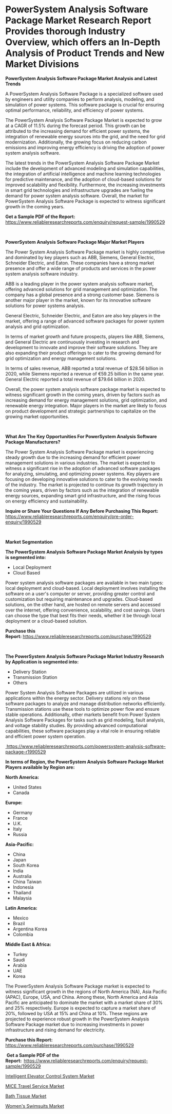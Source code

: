 <p><h1>PowerSystem Analysis Software Package Market Research Report Provides thorough Industry Overview, which offers an In-Depth Analysis of Product Trends and New Market Divisions</h1></p><p><strong>PowerSystem Analysis Software Package Market Analysis and Latest Trends</strong></p>
<p><p>A PowerSystem Analysis Software Package is a specialized software used by engineers and utility companies to perform analysis, modeling, and simulation of power systems. This software package is crucial for ensuring optimal performance, reliability, and efficiency of power systems.</p><p>The PowerSystem Analysis Software Package Market is expected to grow at a CAGR of 11.5% during the forecast period. This growth can be attributed to the increasing demand for efficient power systems, the integration of renewable energy sources into the grid, and the need for grid modernization. Additionally, the growing focus on reducing carbon emissions and improving energy efficiency is driving the adoption of power system analysis software.</p><p>The latest trends in the PowerSystem Analysis Software Package Market include the development of advanced modeling and simulation capabilities, the integration of artificial intelligence and machine learning technologies for predictive maintenance, and the adoption of cloud-based solutions for improved scalability and flexibility. Furthermore, the increasing investments in smart grid technologies and infrastructure upgrades are fueling the demand for power system analysis software. Overall, the market for PowerSystem Analysis Software Package is expected to witness significant growth in the coming years.</p></p>
<p><strong>Get a Sample PDF of the Report:&nbsp;</strong> <a href="https://www.reliableresearchreports.com/enquiry/request-sample/1990529">https://www.reliableresearchreports.com/enquiry/request-sample/1990529</a></p>
<p>&nbsp;</p>
<p><strong>PowerSystem Analysis Software Package Major Market Players</strong></p>
<p><p>The Power System Analysis Software Package market is highly competitive and dominated by key players such as ABB, Siemens, General Electric, Schneider Electric, and Eaton. These companies have a strong market presence and offer a wide range of products and services in the power system analysis software industry.</p><p>ABB is a leading player in the power system analysis software market, offering advanced solutions for grid management and optimization. The company has a global presence and a strong customer base. Siemens is another major player in the market, known for its innovative software solutions for power systems analysis.</p><p>General Electric, Schneider Electric, and Eaton are also key players in the market, offering a range of advanced software packages for power system analysis and grid optimization.</p><p>In terms of market growth and future prospects, players like ABB, Siemens, and General Electric are continuously investing in research and development to innovate and improve their software solutions. They are also expanding their product offerings to cater to the growing demand for grid optimization and energy management solutions.</p><p>In terms of sales revenue, ABB reported a total revenue of $28.56 billion in 2020, while Siemens reported a revenue of €59.25 billion in the same year. General Electric reported a total revenue of $79.64 billion in 2020.</p><p>Overall, the power system analysis software package market is expected to witness significant growth in the coming years, driven by factors such as increasing demand for energy management solutions, grid optimization, and renewable energy integration. Major players in the market are likely to focus on product development and strategic partnerships to capitalize on the growing market opportunities.</p></p>
<p>&nbsp;</p>
<p><strong>What Are The Key Opportunities For PowerSystem Analysis Software Package Manufacturers?</strong></p>
<p><p>The Power System Analysis Software Package market is experiencing steady growth due to the increasing demand for efficient power management solutions in various industries. The market is expected to witness a significant rise in the adoption of advanced software packages for analyzing, simulating, and optimizing power systems. Key players are focusing on developing innovative solutions to cater to the evolving needs of the industry. The market is projected to continue its growth trajectory in the coming years, driven by factors such as the integration of renewable energy sources, expanding smart grid infrastructure, and the rising focus on energy efficiency and sustainability.</p></p>
<p><strong>Inquire or Share Your Questions If Any Before Purchasing This Report:</strong> <a href="https://www.reliableresearchreports.com/enquiry/pre-order-enquiry/1990529">https://www.reliableresearchreports.com/enquiry/pre-order-enquiry/1990529</a></p>
<p>&nbsp;</p>
<p><strong>Market Segmentation</strong></p>
<p><strong>The PowerSystem Analysis Software Package Market Analysis by types is segmented into:</strong></p>
<p><ul><li>Local Deployment</li><li>Cloud Based</li></ul></p>
<p><p>Power system analysis software packages are available in two main types: local deployment and cloud-based. Local deployment involves installing the software on a user's computer or server, providing greater control and customization but requiring maintenance and upgrades. Cloud-based solutions, on the other hand, are hosted on remote servers and accessed over the internet, offering convenience, scalability, and cost savings. Users can choose the type that best fits their needs, whether it be through local deployment or a cloud-based solution.</p></p>
<p><strong>Purchase this Report:&nbsp;</strong><a href="https://www.reliableresearchreports.com/purchase/1990529">https://www.reliableresearchreports.com/purchase/1990529</a></p>
<p>&nbsp;</p>
<p><strong>The PowerSystem Analysis Software Package Market Industry Research by Application is segmented into:</strong></p>
<p><ul><li>Delivery Station</li><li>Transmission Station</li><li>Others</li></ul></p>
<p><p>Power System Analysis Software Packages are utilized in various applications within the energy sector. Delivery stations rely on these software packages to analyze and manage distribution networks efficiently. Transmission stations use these tools to optimize power flow and ensure stable operations. Additionally, other markets benefit from Power System Analysis Software Packages for tasks such as grid modeling, fault analysis, and voltage stability studies. By providing advanced computational capabilities, these software packages play a vital role in ensuring reliable and efficient power system operation.</p></p>
<p><a href="https://www.reliableresearchreports.com/powersystem-analysis-software-package-r1990529">&nbsp;https://www.reliableresearchreports.com/powersystem-analysis-software-package-r1990529</a></p>
<p><strong>In terms of Region, the PowerSystem Analysis Software Package Market Players available by Region are:</strong></p>
<p>
    <p> <strong> North America: </strong>
        <ul>
            <li>United States</li>
            <li>Canada</li>
        </ul>
        </p> 
    <p> <strong> Europe: </strong>
        <ul>
            <li>Germany</li>
            <li>France</li>
            <li>U.K.</li>
            <li>Italy</li>
            <li>Russia</li>
        </ul>
        </p> 
    <p> <strong> Asia-Pacific: </strong>
        <ul>
            <li>China</li>
            <li>Japan</li>
            <li>South Korea</li>
            <li>India</li>
            <li>Australia</li>
            <li>China Taiwan</li>
            <li>Indonesia</li>
            <li>Thailand</li>
            <li>Malaysia</li>
        </ul>
        </p> 
    <p> <strong> Latin America: </strong>
        <ul>
            <li>Mexico</li>
            <li>Brazil</li>
            <li>Argentina Korea</li>
            <li>Colombia</li>
        </ul>
        </p> 
    <p> <strong> Middle East & Africa: </strong>
        <ul>
            <li>Turkey</li>
            <li>Saudi</li>
            <li>Arabia</li>
            <li>UAE</li>
            <li>Korea</li>
        </ul>
    </p>
    </p>
<p><p>The PowerSystem Analysis Software Package market is expected to witness significant growth in the regions of North America (NA), Asia Pacific (APAC), Europe, USA, and China. Among these, North America and Asia Pacific are anticipated to dominate the market with a market share of 30% and 25% respectively. Europe is expected to capture a market share of 20%, followed by USA at 15% and China at 10%. These regions are projected to experience robust growth in the PowerSystem Analysis Software Package market due to increasing investments in power infrastructure and rising demand for electricity.</p></p>
<p><strong>Purchase this Report: </strong><a href="https://www.reliableresearchreports.com/purchase/1990529">https://www.reliableresearchreports.com/purchase/1990529</a></p>
<p>&nbsp;<strong>Get a Sample PDF of the Report:&nbsp;&nbsp;</strong><a href="https://www.reliableresearchreports.com/enquiry/request-sample/1990529">https://www.reliableresearchreports.com/enquiry/request-sample/1990529</a></p>
<p><strong></strong></p>
<p><p><a href="https://github.com/ValentineMike02/Market-Research-Report-List-1/blob/main/intelligent-elevator-control-system-market.md">Intelligent Elevator Control System Market</a></p><p><a href="https://github.com/JosephMorgnlvXXff/Market-Research-Report-List-1/blob/main/mice-travel-service-market.md">MICE Travel Service Market</a></p><p><a href="https://medium.com/@aprilhirthe/bath-tissue-market-emerging-trends-and-future-prospects-for-period-from-2024-to-2031-538f8404d349">Bath Tissue Market</a></p><p><a href="https://medium.com/@mallieblock/womens-swimsuits-market-investigation-industry-evolution-and-forecast-till-2031-e2b1cc3beaac">Women's Swimsuits Market</a></p></p>